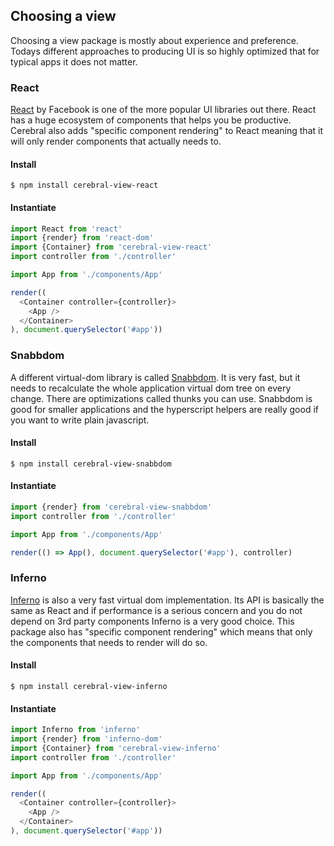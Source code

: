 ## Choosing a view

Choosing a view package is mostly about experience and preference. Todays different approaches to producing UI is so highly optimized that for typical apps it does not matter.

### React
[React](https://facebook.github.io/react/index.html) by Facebook is one of the more popular UI libraries out there. React has a huge ecosystem of components that helps you be productive. Cerebral also adds "specific component rendering" to React meaning that it will only render components that actually needs to.

#### Install
`$ npm install cerebral-view-react`

#### Instantiate
```javascript
import React from 'react'
import {render} from 'react-dom'
import {Container} from 'cerebral-view-react'
import controller from './controller'

import App from './components/App'

render((
  <Container controller={controller}>
    <App />
  </Container>
), document.querySelector('#app'))
```

### Snabbdom
A different virtual-dom library is called [Snabbdom](https://github.com/paldepind/snabbdom). It is very fast, but it needs to recalculate the whole application virtual dom tree on every change. There are optimizations called thunks you can use. Snabbdom is good for smaller applications and the hyperscript helpers are really good if you want to write plain javascript.

#### Install
`$ npm install cerebral-view-snabbdom`

#### Instantiate
```javascript
import {render} from 'cerebral-view-snabbdom'
import controller from './controller'

import App from './components/App'

render(() => App(), document.querySelector('#app'), controller)
```

### Inferno
[Inferno](https://github.com/trueadm/inferno) is also a very fast virtual dom implementation. Its API is basically the same as React and if performance is a serious concern and you do not depend on 3rd party components Inferno is a very good choice. This package also has "specific component rendering" which means that only the components that needs to render will do so.

#### Install
`$ npm install cerebral-view-inferno`

#### Instantiate
```javascript
import Inferno from 'inferno'
import {render} from 'inferno-dom'
import {Container} from 'cerebral-view-inferno'
import controller from './controller'

import App from './components/App'

render((
  <Container controller={controller}>
    <App />
  </Container>
), document.querySelector('#app'))
```
